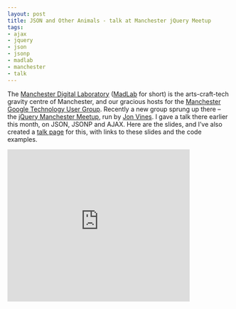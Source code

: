 ```yaml
---
layout: post
title: JSON and Other Animals - talk at Manchester jQuery Meetup
tags:
- ajax
- jquery
- json
- jsonp
- madlab
- manchester
- talk
---
```



The [Manchester Digital Laboratory](http://madlab.org.uk/) ([MadLab](http://twitter.com/madlabuk) for short) is the arts-craft-tech gravity centre of Manchester, and our gracious hosts for the [Manchester Google Technology User Group](http://www.gtugs.org/chapter.jsp?id=1023). Recently a new group sprung up there – the [jQuery Manchester Meetup](http://www.meetup.com/jQuery-Manchester/), run by [Jon Vines](http://twitter.com/webvines). I gave a talk there earlier this month, on JSON, JSONP and AJAX. Here are the slides, and I’ve also created a [talk page](http://qmacro-demos.appspot.com/demos/manjquery-20110308/index.html) for this, with links to these slides and the code examples.

<iframe frameborder="0" height="342" src="https://docs.google.com/present/embed?id=dcjt66v8_234fw68jqfp" width="410"></iframe>


